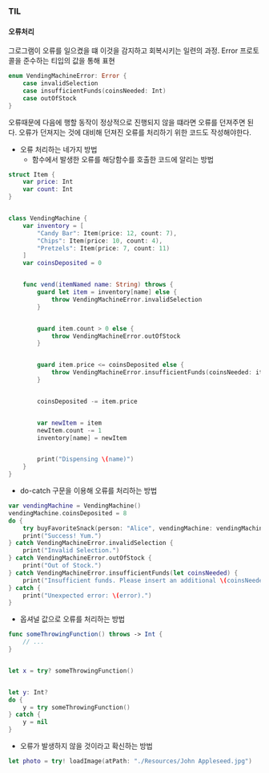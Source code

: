 ### TIL

#### 오류처리
그로그램이 오류를 일으켰을 떄 이것을 감지하고 회복시키는 일련의 과정. 
Error 프로토콜을 준수하는 티입의 값을 통해 표현
~~~swift
enum VendingMachineError: Error {
    case invalidSelection
    case insufficientFunds(coinsNeeded: Int)
    case outOfStock
}
~~~
오류때문에 다음에 행할 동작이 정상적으로 진행되지 않을 떄라면 오류를 던져주면 된다.
오류가 던져지는 것에 대비해 던져진 오류를 처리하기 위한 코드도 작성해야한다.
- 오류 처리하는 네가지 방법
     - 함수에서 발생한 오류를 해당함수를 호출한 코드에 알리는 방법
~~~swift
struct Item {
    var price: Int
    var count: Int
}


class VendingMachine {
    var inventory = [
        "Candy Bar": Item(price: 12, count: 7),
        "Chips": Item(price: 10, count: 4),
        "Pretzels": Item(price: 7, count: 11)
    ]
    var coinsDeposited = 0


    func vend(itemNamed name: String) throws {
        guard let item = inventory[name] else {
            throw VendingMachineError.invalidSelection
        }


        guard item.count > 0 else {
            throw VendingMachineError.outOfStock
        }


        guard item.price <= coinsDeposited else {
            throw VendingMachineError.insufficientFunds(coinsNeeded: item.price - coinsDeposited)
        }


        coinsDeposited -= item.price


        var newItem = item
        newItem.count -= 1
        inventory[name] = newItem


        print("Dispensing \(name)")
    }
}
~~~
 - do-catch 구문을 이용해 오류를 처리하는 방법
~~~swift
var vendingMachine = VendingMachine()
vendingMachine.coinsDeposited = 8
do {
    try buyFavoriteSnack(person: "Alice", vendingMachine: vendingMachine)
    print("Success! Yum.")
} catch VendingMachineError.invalidSelection {
    print("Invalid Selection.")
} catch VendingMachineError.outOfStock {
    print("Out of Stock.")
} catch VendingMachineError.insufficientFunds(let coinsNeeded) {
    print("Insufficient funds. Please insert an additional \(coinsNeeded) coins.")
} catch {
    print("Unexpected error: \(error).")
}
~~~
- 옵셔널 값으로 오류를 처리하는 방법
~~~swift
func someThrowingFunction() throws -> Int {
    // ...
}


let x = try? someThrowingFunction()


let y: Int?
do {
    y = try someThrowingFunction()
} catch {
    y = nil
}
~~~
- 오류가 발생하지 않을 것이라고 확신하는 방법
~~~swift
let photo = try! loadImage(atPath: "./Resources/John Appleseed.jpg")
~~~
